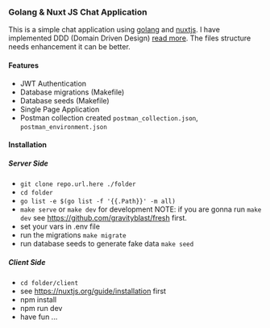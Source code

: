 ### Golang & Nuxt JS Chat Application
This is a simple chat application using [golang](https://golang.org/) and [nuxtjs](https://nuxtjs.org/).
I have implemented DDD (Domain Driven Design) [read more](http://dddsample.sourceforge.net/architecture.html).
The files structure needs enhancement it can be better.

#### Features
- JWT Authentication
- Database migrations (Makefile)
- Database seeds (Makefile)
- Single Page Application
- Postman collection created `postman_collection.json`, `postman_environment.json`

#### Installation
##### Server Side
- `git clone repo.url.here ./folder`
- `cd folder`
- `go list -e $(go list -f '{{.Path}}' -m all)`
- `make serve` or `make dev` for development NOTE: if you are gonna run `make dev` see https://github.com/gravityblast/fresh first.
- set your vars in .env file
- run the migrations `make migrate`
- run database seeds to generate fake data `make seed`

##### Client Side
- `cd folder/client`
- see https://nuxtjs.org/guide/installation first
- npm install
- npm run dev
- have fun ...